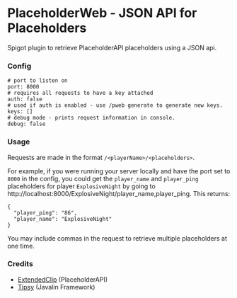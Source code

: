 # PlaceholderWeb - JSON API for Placeholders
Spigot plugin to retrieve PlaceholderAPI placeholders using a JSON api.

### Config
```
# port to listen on
port: 8000
# requires all requests to have a key attached
auth: false
# used if auth is enabled - use /pweb generate to generate new keys.
keys: []
# debug mode - prints request information in console.
debug: false
```
### Usage
Requests are made in the format `/<playerName>/<placeholders>`. 

For example, if you were running your server locally and have the port set to `8000` in the config,
you could get the `player_name` and `player_ping` placeholders for player `ExplosiveNight` by going to http://localhost:8000/ExplosiveNight/player_name,player_ping. This returns:
```
{
  "player_ping": "86",
  "player_name": "ExplosiveNight"
}
```
You may include commas in the request to retrieve multiple placeholders at one time.
### Credits
- [ExtendedClip](https://github.com/extendedclip) (PlaceholderAPI)
- [Tipsy](https://github.com/tipsy) (Javalin Framework)
